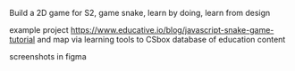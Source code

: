 
Build a 2D game for S2, game snake,  learn by doing,  learn from design

example project https://www.educative.io/blog/javascript-snake-game-tutorial  and map via learning tools to CSbox database of education content

screenshots in figma

